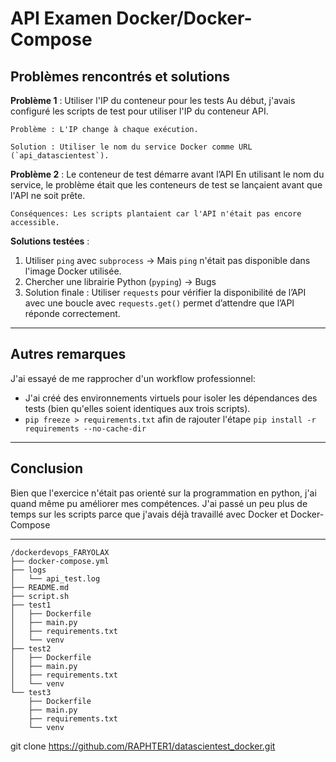 # API Examen Docker/Docker-Compose

## Problèmes rencontrés et solutions
**Problème 1** : Utiliser l'IP du conteneur pour les tests
    Au début, j'avais configuré les scripts de test pour utiliser l'IP du conteneur API.

    Problème : L'IP change à chaque exécution.

    Solution : Utiliser le nom du service Docker comme URL (`api_datascientest`).

**Problème 2** : Le conteneur de test démarre avant l’API
    En utilisant le nom du service, le problème était que les conteneurs de test se lançaient avant que l'API ne soit prête.

    Conséquences: Les scripts plantaient car l'API n'était pas encore accessible.

**Solutions testées** :
  1. Utiliser `ping` avec `subprocess` -> Mais `ping` n'était pas disponible dans l'image Docker utilisée.
  2. Chercher une librairie Python (`pyping`) → Bugs
  3. Solution finale : Utiliser `requests` pour vérifier la disponibilité de l’API avec une boucle avec `requests.get()` permet d’attendre que l’API réponde correctement.

-----
## Autres remarques
J'ai essayé de me rapprocher d'un workflow professionnel:
  - J'ai créé des environnements virtuels pour isoler les dépendances des tests (bien qu'elles soient identiques aux trois scripts).
  - `pip freeze > requirements.txt` afin de rajouter l'étape `pip install -r requirements --no-cache-dir`
  
-----
## Conclusion 
Bien que l'exercice n'était pas orienté sur la programmation en python, j'ai quand même pu améliorer mes compétences. J'ai passé un peu plus de temps sur les scripts parce que j'avais déjà travaillé avec Docker et Docker-Compose

-----
```
/dockerdevops_FARYOLAX
├── docker-compose.yml
├── logs
│   └── api_test.log
├── README.md
├── script.sh
├── test1
│   ├── Dockerfile
│   ├── main.py
│   ├── requirements.txt
│   └── venv
├── test2
│   ├── Dockerfile
│   ├── main.py
│   ├── requirements.txt
│   └── venv
└── test3
    ├── Dockerfile
    ├── main.py
    ├── requirements.txt
    └── venv
```
git clone https://github.com/RAPHTER1/datascientest_docker.git
